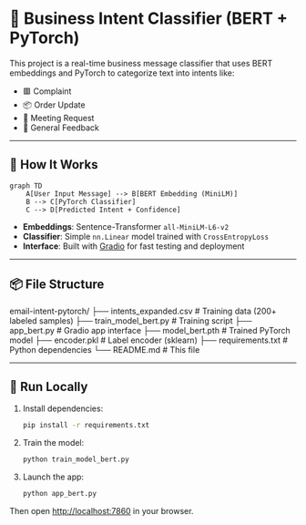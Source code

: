 # 📧 Business Intent Classifier (BERT + PyTorch)

This project is a real-time business message classifier that uses BERT embeddings and PyTorch to categorize text into intents like:

- 🟥 Complaint  
- 📦 Order Update  
- 📅 Meeting Request  
- 💬 General Feedback  

---

## 🧠 How It Works

```mermaid
graph TD
    A[User Input Message] --> B[BERT Embedding (MiniLM)]
    B --> C[PyTorch Classifier]
    C --> D[Predicted Intent + Confidence]
```

- **Embeddings**: Sentence-Transformer `all-MiniLM-L6-v2`  
- **Classifier**: Simple `nn.Linear` model trained with `CrossEntropyLoss`  
- **Interface**: Built with [Gradio](https://gradio.app/) for fast testing and deployment  

---

## 📦 File Structure

email-intent-pytorch/
├── intents_expanded.csv       # Training data (200+ labeled samples)
├── train_model_bert.py        # Training script
├── app_bert.py                # Gradio app interface
├── model_bert.pth             # Trained PyTorch model
├── encoder.pkl                # Label encoder (sklearn)
├── requirements.txt           # Python dependencies
└── README.md                  # This file

---

## 🚀 Run Locally

1. Install dependencies:

    ```bash
    pip install -r requirements.txt
    ```

1. Train the model:

    ```bash
    python train_model_bert.py
    ```

1. Launch the app:

    ```bash
    python app_bert.py
    ```

Then open [http://localhost:7860](http://localhost:7860) in your browser.
